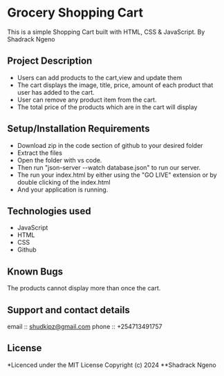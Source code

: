 
# Grocery Shopping Cart

This is a simple Shopping Cart built with HTML, CSS & JavaScript.
By Shadrack Ngeno

## Project Description
- Users can add products to the cart,view and update them
- The cart displays the image, title, price, amount of each product that user has added to the cart.
- User can remove any product item from the cart.
- The total price of the products which are in the cart will display
## Setup/Installation Requirements
- Download zip in the code section of github to your desired folder
- Extract the files
- Open the folder with vs code.
- Then run "json-server --watch database.json" to run our server.
- The run your index.html by either using the "GO LIVE" extension or by double clicking of the index.html
- And your application is running.
  

## Technologies used
- JavaScript
- HTML
- CSS
- Github


## Known Bugs
The products cannot display more than once the cart.

## Support and contact details
email :: shudkipz@gmail.com
phone :: +254713491757
## License
*Licenced under the MIT License Copyright (c) 2024 **Shadrack Ngeno

